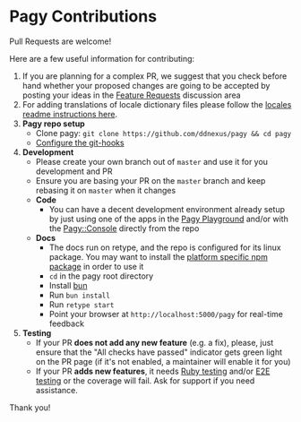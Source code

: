 # Pagy Contributions

Pull Requests are welcome!

Here are a few useful information for contributing:

1. If you are planning for a complex PR, we suggest that you check before hand whether your
   proposed changes are going to be accepted by posting your ideas in
   the [Feature Requests](https://github.com/ddnexus/pagy/discussions/categories/feature-requests) discussion area
2. For adding translations of locale dictionary files please follow
   the [locales  readme instructions here](https://github.com/ddnexus/pagy/blob/master/gem/locales/README.md).
3. **Pagy repo setup**
    - Clone pagy: `git clone https://github.com/ddnexus/pagy && cd pagy`
    - [Configure the git-hooks](https://github.com/ddnexus/pagy/tree/master/scripts/hooks)
4. **Development**
    - Please create your own branch out of `master` and use it for you development and PR
    - Ensure you are basing your PR on the `master` branch and keep rebasing it on `master` when it changes
    - **Code**
       - You can have a decent development environment already setup by just using one of the apps in
      the [Pagy Playground](https://ddnexus.github.io/pagy/sandbox/playground) and/or
      with the [Pagy::Console](https://ddnexus.github.io/pagy/sandbox/console/) directly from the repo
    - **Docs**
      - The docs run on retype, and the repo is configured for its linux package. You may want to install the [platform specific npm package](https://retype.com/guides/getting-started/#platform-specific) in order to use it
      - `cd` in the pagy root directory
      - Install [bun](https://bun.sh/docs/installation)
      - Run `bun install`
      - Run `retype start`
      - Point your browser at `http://localhost:5000/pagy` for real-time feedback
5. **Testing**
    - If your PR **does not add any new feature** (e.g. a fix), please, just ensure that the "All checks have passed" indicator gets
      green light on the PR page (if it's not enabled, a maintainer will enable it for you)
    - If your PR **adds new features**, it needs [Ruby testing](https://github.com/ddnexus/pagy/tree/master/test) and/or
      [E2E testing](https://github.com/ddnexus/pagy/tree/master/e2e) or the coverage will fail. Ask for support if you need
      assistance.

Thank you!
